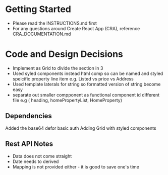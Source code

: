 # Getting Started

- Please read the INSTRUCTIONS.md first
- For any questions around Create React App (CRA), reference
  CRA_DOCUMENTATION.md

# Code and Design Decisions
- Implement as Grid to divide the section in 3 
- Used syled components instead html comp so can be named and styled speicific property line item  e.g.  Listed vs price vs Address
- Used template laterals for string so formatted version of string become easy
- separate out smaller compponent as functional component id different file e.g ( heading, homePropertyList, HomeProperty)

## Dependencies
Added the base64  defor basic auth
Adding Grid with styled components

## Rest API Notes
- Data does not come straight
- Date needs to derived
- Mapping is not provided either - it is good to save one's time
